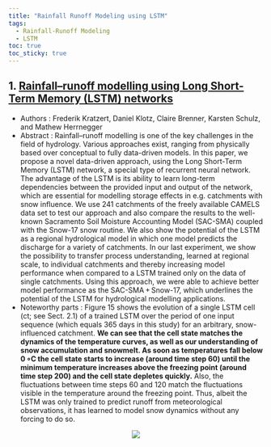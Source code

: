```yaml
---
title: "Rainfall Runoff Modeling using LSTM"
tags: 
  - Rainfall-Runoff Modeling
  - LSTM
toc: true
toc_sticky: true
---
```


## 1. [Rainfall–runoff modelling using Long Short-Term Memory (LSTM) networks](https://hess.copernicus.org/articles/22/6005/2018/)
 - Authors : Frederik Kratzert, Daniel Klotz, Claire Brenner, Karsten Schulz, and Mathew Herrnegger
 - Abstract : Rainfall–runoff modelling is one of the key challenges in the field of hydrology. Various approaches exist, ranging from physically based over conceptual to fully data-driven models. In this paper, we propose a novel data-driven approach, using the Long Short-Term Memory (LSTM) network, a special type of recurrent neural network. The advantage of the LSTM is its ability to learn long-term dependencies between the provided input and output of the network, which are essential for modelling storage effects in e.g. catchments with snow influence. We use 241 catchments of the freely available CAMELS data set to test our approach and also compare the results to the well-known Sacramento Soil Moisture Accounting Model (SAC-SMA) coupled with the Snow-17 snow routine. We also show the potential of the LSTM as a regional hydrological model in which one model predicts the discharge for a variety of catchments. In our last experiment, we show the possibility to transfer process understanding, learned at regional scale, to individual catchments and thereby increasing model performance when compared to a LSTM trained only on the data of single catchments. Using this approach, we were able to achieve better model performance as the SAC-SMA + Snow-17, which underlines the potential of the LSTM for hydrological modelling applications.
 - Noteworthy parts : Figure 15 shows the evolution of a single LSTM cell (ct; see Sect. 2.1) of a trained LSTM over the period of one input sequence (which equals 365 days in this study) for an arbitrary, snow-influenced catchment. **We can see that the cell state matches the dynamics of the temperature curves, as well as our understanding of snow accumulation and snowmelt. As soon as temperatures fall below 0 ∘C the cell state starts to increase (around time step 60) until the minimum temperature increases above the freezing point (around time step 200) and the cell state depletes quickly.** Also, the fluctuations between time steps 60 and 120 match the fluctuations visible in the temperature around the freezing point. Thus, albeit the LSTM was only trained to predict runoff from meteorological observations, it has learned to model snow dynamics without any forcing to do so.

<p align="center"><img src="https://hess.copernicus.org/articles/22/6005/2018/hess-22-6005-2018-f15-thumb.png"></p>
